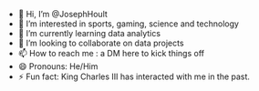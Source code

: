 - 👋 Hi, I’m @JosephHoult
- 👀 I’m interested in sports, gaming, science and technology
- 🌱 I’m currently learning data analytics
- 💞️ I’m looking to collaborate on data projects
- 📫 How to reach me : a DM here to kick things off
- 😄 Pronouns: He/Him
- ⚡ Fun fact: King Charles III has interacted with me in the past.

<!---
JosephHoult/JosephHoult is a ✨ special ✨ repository because its `README.md` (this file) appears on your GitHub profile.
You can click the Preview link to take a look at your changes.
--->
